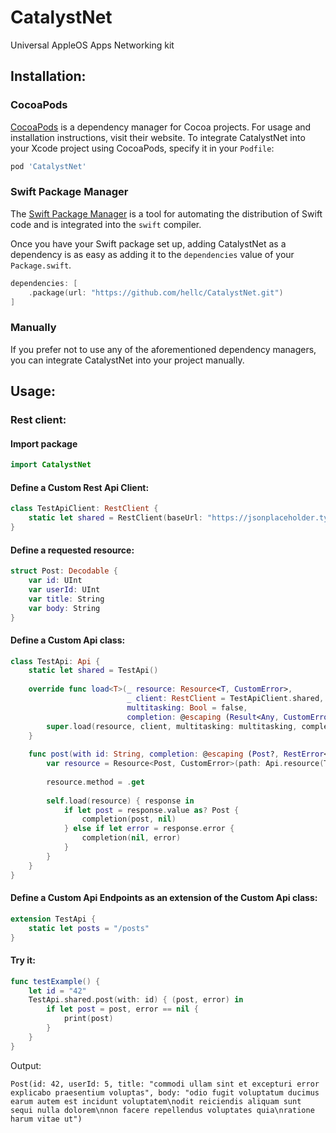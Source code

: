 # CatalystNet
Universal AppleOS Apps Networking kit

## Installation:

### CocoaPods

[CocoaPods](https://cocoapods.org) is a dependency manager for Cocoa projects. For usage and installation instructions, visit their website. To integrate CatalystNet into your Xcode project using CocoaPods, specify it in your `Podfile`:

```ruby
pod 'CatalystNet'
```

### Swift Package Manager

The [Swift Package Manager](https://swift.org/package-manager/) is a tool for automating the distribution of Swift code and is integrated into the `swift` compiler.

Once you have your Swift package set up, adding CatalystNet as a dependency is as easy as adding it to the `dependencies` value of your `Package.swift`.

```swift
dependencies: [
    .package(url: "https://github.com/hellc/CatalystNet.git")
]
```

### Manually

If you prefer not to use any of the aforementioned dependency managers, you can integrate CatalystNet into your project manually.

## Usage:

### Rest client:

#### Import package

```swift
import CatalystNet
```

#### Define a Custom Rest Api Client:

```swift
class TestApiClient: RestClient {
    static let shared = RestClient(baseUrl: "https://jsonplaceholder.typicode.com")
}
```

#### Define a requested resource:

```swift
struct Post: Decodable {
    var id: UInt
    var userId: UInt
    var title: String
    var body: String
}
```

#### Define a Custom Api class:

```swift
class TestApi: Api {
    static let shared = TestApi()
    
    override func load<T>(_ resource: Resource<T, CustomError>,
                          _ client: RestClient = TestApiClient.shared,
                          multitasking: Bool = false,
                          completion: @escaping (Result<Any, CustomError>) -> Void) {
        super.load(resource, client, multitasking: multitasking, completion: completion)
    }
    
    func post(with id: String, completion: @escaping (Post?, RestError<CustomError>?) -> Void) {
        var resource = Resource<Post, CustomError>(path: Api.resource(TestApi.posts, with: id))
        
        resource.method = .get
        
        self.load(resource) { response in
            if let post = response.value as? Post {
                completion(post, nil)
            } else if let error = response.error {
                completion(nil, error)
            }
        }
    }
}
```

#### Define a Custom Api Endpoints as an extension of the Custom Api class:

```swift
extension TestApi {
    static let posts = "/posts"
}
```

#### Try it:

```swift
func testExample() {
    let id = "42"
    TestApi.shared.post(with: id) { (post, error) in
        if let post = post, error == nil {
            print(post)
        }
    }
}
```

Output:
```
Post(id: 42, userId: 5, title: "commodi ullam sint et excepturi error explicabo praesentium voluptas", body: "odio fugit voluptatum ducimus earum autem est incidunt voluptatem\nodit reiciendis aliquam sunt sequi nulla dolorem\nnon facere repellendus voluptates quia\nratione harum vitae ut")
```
